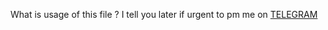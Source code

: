 What is usage of this file ?
 I tell you later if urgent to pm me on
     [TELEGRAM](https://t.me/DARKLONX)
